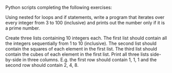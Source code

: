 Python scripts completing the following exercises:

Using nested for loops and if statements, write a program that iterates over every integer from 3 to 100 (inclusive) and prints out the number only if it is a prime number.

Create three lists containing 10 integers each. The first list should contain all the integers sequentially from 1 to 10 (inclusive). The second list should contain the squares of each element in the first list. The third list should contain the cubes of each element in the first list. Print all three lists side-by-side in three columns. E.g. the first row should contain 1, 1, 1 and the second row should contain 2, 4, 8.
